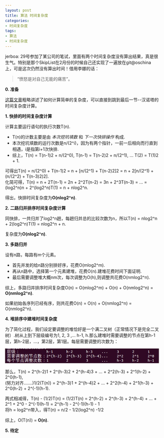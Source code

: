 ```yaml
---
layout: post
title: 算法 时间复杂度
categories:
- 时间复杂度
tags:
- 算法
- 时间复杂度
---
```


jerboa:
29号参加了某公司的笔试，里面有两个时间复杂度没有算出结果，真是很生气。特别是那个SkipList在2月份的时候自己还实现了一遍放在git@oschina上，可是这次仍然没有算出时间！借用李娜的话：

> “愤怒是对自己无能的痛苦”。

**0. 准备**

[这篇文章](http://blog.csdn.net/hitwhylz/article/details/12374407)粗略讲述了如何计算简单的复杂度，可以直接到跳到最后一节--汉诺塔的时间复杂度计算。

**1. 快排的时间复杂度计算**

计算主要运行语句的执行次数T(n).

- T(n)的计数主要是由 *本次挖坑填数* 和 *下一次快排操作* 构成.
- 本次挖坑填数的运行次数是n/(2^i)，因为有两个指针，一前一后相向而行直到相遇，i是指第i+1次快排.
- 综上，T(n) = T(n-1)2 + n/(2^0), T(n-1) = T(n-2)2 + n/(2^1), ... T(2) = T(1)2 + 1.

可得出T(n) = n/(2^0) + T(n-1)2 = n + [n/(2^1) + T(n-2)2]2 = n + 2[n/(2^1) + (n/(2^2) + T(n-3)2)2].  
化简可得，T(n) = n + 2T(n-1) = 2n + 2^2T(n-2) = 3n + 2^3T(n-3) = ... = (log2^n)n + 2^(log2^n)T(1) = n + nlog2^n.

得出，快排时间复杂度为**O(nlog2^n)**.

**2. 二路归并排序时间复杂度计算**

同快排，一共归并了log2^n趟，每趟归并总的比较次数为n，所以T(n) = nlog2^n + 2(log2^n)T(1) = nlog2^n + n.

复杂度为**O(nlog2^n)**.

**3. 多路归并**

设有n路，每路有m个元素。

- 首先并发的给n路分别排好序，花费O(mlog2^m).
- 再从n路中，选择第一个元素建堆，花费O(n).建堆花费时间下面证明.
- 最后需要调整堆大概nm次，每次调整为O(h),则调整共花费O(nmlog2^n).

综上，多路归并排序时间复杂度O(n) = O(mlog2^m) + O(n) + O(nmlog2^n) = **O(nmlog2^n)**.

如果初始各序列已经有序，则共花费O(n) = O(n) + O(nmlog2^n) = O(nmlog2^n).

**4. 堆排序中建堆时间复杂度**

为了简化过程，我们设定要调整的堆恰好是一个满二叉树（正常情况下是完全二叉树）.树从上到下层级编号为1, 2, 3 ,... h-1, h.那么建堆时需要调整的节点在第h-1层，第h-2层，...，第2层，第1层。每层需要调整的次数为：  

![](/images/2014-03-31-1.jpg)

那么，T(n) = 2^(h-2)1 + 2^(h-3)2 + 2^(h-4)3 + ... + 2^2(h-3) + 2^1(h-2) + 2^0(h-1),  
(努力对齐.......)1/2(T(n)) = 2^(h-3)1 + 2^(h-4)2 + ... + 2^2(h-4) + 2^1(h-3) + 2^0(h-2) + 2^(-1)(h-1).

两式相减得，T(n) - (1/2)T(n) = (1/2)T(n) = 2^(h-2) + 2^(h-3) + 2^(h-4) + ... + 2^1 + 2^0 - 2^(-1)(h-1) = 2^(h-1) - 2^(-1)(h-1) - 1  
将h = log2^n带入，得T(n) = n/2 - 1/2(log2^n) -1/2

综上，O(T(n)) = **O(n)**.

**5. 待定**
